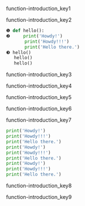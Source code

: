 function-introduction_key1


function-introduction_key2


```python
❶ def hello():
❷     print('Howdy!')
       print('Howdy!!!')
       print('Hello there.')
❸ hello()
   hello()
   hello()
```
function-introduction_key3


function-introduction_key4


function-introduction_key5



function-introduction_key6


function-introduction_key7


```python
print('Howdy!')
print('Howdy!!!')
print('Hello there.')
print('Howdy!')
print('Howdy!!!')
print('Hello there.')
print('Howdy!')
print('Howdy!!!')
print('Hello there.')
```
function-introduction_key8


function-introduction_key9
